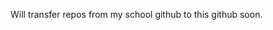 Will transfer repos from my school github to this github soon.

<!---
MohoSami/MohoSami is a ✨ special ✨ repository because its `README.md` (this file) appears on your GitHub profile.
You can click the Preview link to take a look at your changes.
--->
